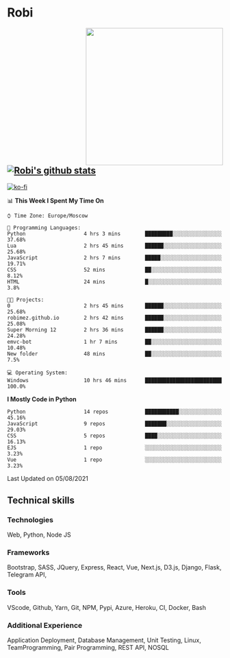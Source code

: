 # Robi

<img align='right' src='https://thumbs.gfycat.com/BleakGorgeousAmoeba-size_restricted.gif' width='320'>

[![Robi's github stats](https://github-readme-stats-lime-theta.vercel.app/api?username=robimez&count_private=true&show_icons=true&theme=dark)](https://github.com/RobiMez/github-readme-stats)
---
[![ko-fi](https://ko-fi.com/img/githubbutton_sm.svg)](https://ko-fi.com/K3K74LSLU)

<!--START_SECTION:waka-->
📊 **This Week I Spent My Time On** 

```text
⌚︎ Time Zone: Europe/Moscow

💬 Programming Languages: 
Python                   4 hrs 3 mins        █████████░░░░░░░░░░░░░░░░   37.68% 
Lua                      2 hrs 45 mins       ██████░░░░░░░░░░░░░░░░░░░   25.68% 
JavaScript               2 hrs 7 mins        █████░░░░░░░░░░░░░░░░░░░░   19.71% 
CSS                      52 mins             ██░░░░░░░░░░░░░░░░░░░░░░░   8.12% 
HTML                     24 mins             █░░░░░░░░░░░░░░░░░░░░░░░░   3.8%

🐱‍💻 Projects: 
0                        2 hrs 45 mins       ██████░░░░░░░░░░░░░░░░░░░   25.68% 
robimez.github.io        2 hrs 42 mins       ██████░░░░░░░░░░░░░░░░░░░   25.08% 
Super Morning 12         2 hrs 36 mins       ██████░░░░░░░░░░░░░░░░░░░   24.28% 
emvc-bot                 1 hr 7 mins         ██░░░░░░░░░░░░░░░░░░░░░░░   10.48% 
New folder               48 mins             ██░░░░░░░░░░░░░░░░░░░░░░░   7.5%

💻 Operating System: 
Windows                  10 hrs 46 mins      █████████████████████████   100.0%

```

**I Mostly Code in Python** 

```text
Python                   14 repos            ███████████░░░░░░░░░░░░░░   45.16% 
JavaScript               9 repos             ███████░░░░░░░░░░░░░░░░░░   29.03% 
CSS                      5 repos             ████░░░░░░░░░░░░░░░░░░░░░   16.13% 
EJS                      1 repo              ░░░░░░░░░░░░░░░░░░░░░░░░░   3.23% 
Vue                      1 repo              ░░░░░░░░░░░░░░░░░░░░░░░░░   3.23%

```



 Last Updated on 05/08/2021
<!--END_SECTION:waka-->

## Technical skills

### Technologies 

Web, Python, Node JS

### Frameworks

Bootstrap, SASS, JQuery, Express, React, Vue, Next.js,
D3.js, Django, Flask, Telegram API,

### Tools

VScode, Github, Yarn, Git, NPM, Pypi, Azure, Heroku, CI, Docker, Bash

### Additional Experience

Application Deployment, Database Management, Unit Testing, Linux, TeamProgramming, Pair Programming, REST API, NOSQL
